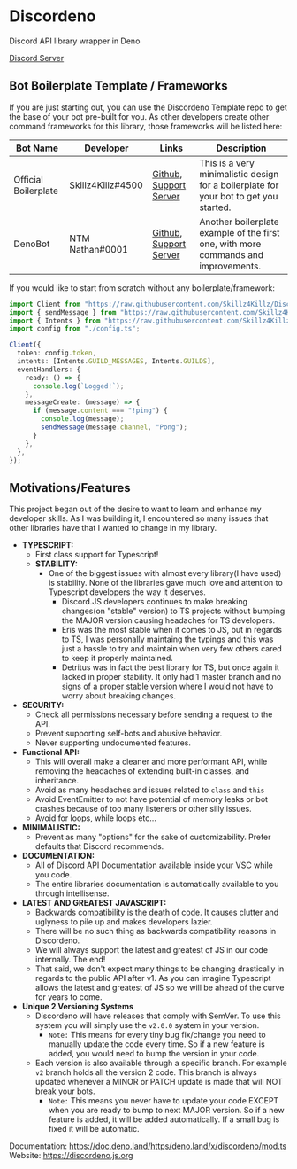 # Discordeno

Discord API library wrapper in Deno

[Discord Server](https://discord.gg/J4NqJ72)

## Bot Boilerplate Template / Frameworks

If you are just starting out, you can use the Discordeno Template repo to get the base of your bot pre-built for you. As other developers create other command frameworks for this library, those frameworks will be listed here:

| Bot Name             | Developer         | Links                                                                                                           | Description                                                                           |
| -------------------- | ----------------- | --------------------------------------------------------------------------------------------------------------- | ------------------------------------------------------------------------------------- |
| Official Boilerplate | Skillz4Killz#4500 | [Github](https://github.com/Skillz4Killz/Discordeno-bot-template), [Support Server](https://discord.gg/J4NqJ72) | This is a very minimalistic design for a boilerplate for your bot to get you started. |
| DenoBot              | NTM Nathan#0001   | [Github](https://github.com/ntm-development/DenoBot), [Support Server](https://discord.com/invite/G2rb53z)      | Another boilerplate example of the first one, with more commands and improvements.    |

If you would like to start from scratch without any boilerplate/framework:

```ts
import Client from "https://raw.githubusercontent.com/Skillz4Killz/Discordeno/v5/module/client.ts";
import { sendMessage } from "https://raw.githubusercontent.com/Skillz4Killz/Discordeno/v5/handlers/channel.ts";
import { Intents } from "https://raw.githubusercontent.com/Skillz4Killz/Discordeno/v5/types/options.ts";
import config from "./config.ts";

Client({
  token: config.token,
  intents: [Intents.GUILD_MESSAGES, Intents.GUILDS],
  eventHandlers: {
    ready: () => {
      console.log(`Logged!`);
    },
    messageCreate: (message) => {
      if (message.content === "!ping") {
        console.log(message);
        sendMessage(message.channel, "Pong");
      }
    },
  },
});
```

## Motivations/Features

This project began out of the desire to want to learn and enhance my developer skills. As I was building it, I encountered so many issues that other libraries have that I wanted to change in my library.

- **TYPESCRIPT:**
  - First class support for Typescript!
  - **STABILITY:**
    - One of the biggest issues with almost every library(I have used) is stability. None of the libraries gave much love and attention to Typescript developers the way it deserves.
      - Discord.JS developers continues to make breaking changes(on "stable" version) to TS projects without bumping the MAJOR version causing headaches for TS developers.
      - Eris was the most stable when it comes to JS, but in regards to TS, I was personally maintaing the typings and this was just a hassle to try and maintain when very few others cared to keep it properly maintained.
      - Detritus was in fact the best library for TS, but once again it lacked in proper stability. It only had 1 master branch and no signs of a proper stable version where I would not have to worry about breaking changes.
- **SECURITY:**
  - Check all permissions necessary before sending a request to the API.
  - Prevent supporting self-bots and abusive behavior.
  - Never supporting undocumented features.
- **Functional API:**
  - This will overall make a cleaner and more performant API, while removing the headaches of extending built-in classes, and inheritance.
  - Avoid as many headaches and issues related to `class` and `this`
  - Avoid EventEmitter to not have potential of memory leaks or bot crashes because of too many listeners or other silly issues.
  - Avoid for loops, while loops etc...
- **MINIMALISTIC:**
  - Prevent as many "options" for the sake of customizability. Prefer defaults that Discord recommends.
- **DOCUMENTATION:**
  - All of Discord API Documentation available inside your VSC while you code.
  - The entire libraries documentation is automatically available to you through intellisense.
- **LATEST AND GREATEST JAVASCRIPT:**
  - Backwards compatibility is the death of code. It causes clutter and uglyness to pile up and makes developers lazier.
  - There will be no such thing as backwards compatibility reasons in Discordeno.
  - We will always support the latest and greatest of JS in our code internally. The end!
  - That said, we don't expect many things to be changing drastically in regards to the public API after v1. As you can imagine Typescript allows the latest and greatest of JS so we will be ahead of the curve for years to come.
- **Unique 2 Versioning Systems**
  - Discordeno will have releases that comply with SemVer. To use this system you will simply use the `v2.0.0` system in your version.
    - `Note:` This means for every tiny bug fix/change you need to manually update the code every time. So if a new feature is added, you would need to bump the version in your code.
  - Each version is also available through a specific branch. For example `v2` branch holds all the version 2 code. This branch is always updated whenever a MINOR or PATCH update is made that will NOT break your bots.
    - `Note:` This means you never have to update your code EXCEPT when you are ready to bump to next MAJOR version. So if a new feature is added, it will be added automatically. If a small bug is fixed it will be automatic.

Documentation: https://doc.deno.land/https/deno.land/x/discordeno/mod.ts
Website: https://discordeno.js.org
